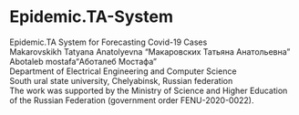 # Epidemic.TA-System
Epidemic.TA  System for Forecasting Covid-19 Cases<br />
Makarovskikh Tatyana Anatolyevna “Макаровских Татьяна Анатольевна”<br />
Abotaleb mostafa“Аботалеб Мостафа”<br />
Department of Electrical Engineering and Computer Science<br />
South ural state university, Chelyabinsk, Russian federation<br />
The work was supported by the Ministry of Science and Higher Education of the Russian Federation (government order FENU-2020-0022).
